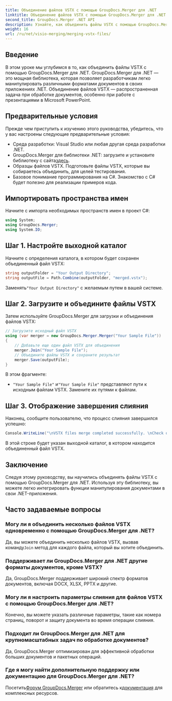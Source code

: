 ```yaml
---
title: Объединение файлов VSTX с помощью GroupDocs.Merger для .NET
linktitle: Объединение файлов VSTX с помощью GroupDocs.Merger для .NET
second_title: GroupDocs.Merger .NET API
description: Узнайте, как объединить файлы VSTX с помощью GroupDocs.Merger для .NET. Следуйте этому пошаговому руководству для эффективного манипулирования документами на C#.
weight: 16
url: /ru/net/visio-merging/merging-vstx-files/
---
```

## Введение
В этом уроке мы углубимся в то, как объединить файлы VSTX с помощью GroupDocs.Merger для .NET. GroupDocs.Merger для .NET — это мощная библиотека, которая позволяет разработчикам легко манипулировать различными форматами документов в своих приложениях .NET. Объединение файлов VSTX — распространенная задача при обработке документов, особенно при работе с презентациями в Microsoft PowerPoint.
## Предварительные условия
Прежде чем приступить к изучению этого руководства, убедитесь, что у вас настроены следующие предварительные условия:
- Среда разработки: Visual Studio или любая другая среда разработки .NET.
-  GroupDocs.Merger для библиотеки .NET: загрузите и установите библиотеку с сайта[здесь](https://releases.groupdocs.com/merger/net/).
- Образцы файлов VSTX. Подготовьте файлы VSTX, которые вы собираетесь объединить, для целей тестирования.
- Базовое понимание программирования на C#. Знакомство с C# будет полезно для реализации примеров кода.

## Импортировать пространства имен
Начните с импорта необходимых пространств имен в проект C#:
```csharp
using System; 
using GroupDocs.Merger;
using System.IO;
```
## Шаг 1. Настройте выходной каталог
Начните с определения каталога, в котором будет сохранен объединенный файл VSTX:
```csharp
string outputFolder = "Your Output Directory";
string outputFile = Path.Combine(outputFolder, "merged.vstx");
```
 Заменять`"Your Output Directory"` с желаемым путем в вашей системе.
## Шаг 2. Загрузите и объедините файлы VSTX
Затем используйте GroupDocs.Merger для загрузки и объединения файлов VSTX:
```csharp
// Загрузите исходный файл VSTX
using (var merger = new GroupDocs.Merger.Merger("Your Sample File"))
{
    // Добавьте еще один файл VSTX для объединения
    merger.Join("Your Sample File");
    // Объедините файлы VSTX и сохраните результат
    merger.Save(outputFile);
}
```
В этом фрагменте:
- `"Your Sample File"` и`"Your Sample File"` представляют пути к исходным файлам VSTX. Замените их путями к файлам.
## Шаг 3. Отображение завершения слияния
Наконец, сообщите пользователю, что процесс слияния завершился успешно:
```csharp
Console.WriteLine("\nVSTX files merge completed successfully. \nCheck output in {0}", outputFolder);
```
В этой строке будет указан выходной каталог, в котором находится объединенный файл VSTX.

## Заключение
Следуя этому руководству, вы научились объединять файлы VSTX с помощью GroupDocs.Merger для .NET. Используя эту библиотеку, вы можете легко интегрировать функции манипулирования документами в свои .NET-приложения.

## Часто задаваемые вопросы
### Могу ли я объединить несколько файлов VSTX одновременно с помощью GroupDocs.Merger для .NET?
 Да, вы можете объединить несколько файлов VSTX, вызвав команду`Join` метод для каждого файла, который вы хотите объединить.
### Поддерживает ли GroupDocs.Merger для .NET другие форматы документов, кроме VSTX?
Да, GroupDocs.Merger поддерживает широкий спектр форматов документов, включая DOCX, XLSX, PPTX и другие.
### Могу ли я настроить параметры слияния для файлов VSTX с помощью GroupDocs.Merger для .NET?
Конечно, вы можете указать различные параметры, такие как номера страниц, поворот и защиту документа во время операции слияния.
### Подходит ли GroupDocs.Merger для .NET для крупномасштабных задач по обработке документов?
Да, GroupDocs.Merger оптимизирован для эффективной обработки больших документов и пакетных операций.
### Где я могу найти дополнительную поддержку или документацию для GroupDocs.Merger для .NET?
 Посетить[Форум GroupDocs.Merger](https://forum.groupdocs.com/c/merger/32) или обратитесь к[документация](https://tutorials.groupdocs.com/merger/net/) для комплексных ресурсов.